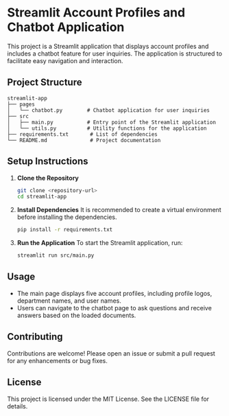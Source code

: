 # Streamlit Account Profiles and Chatbot Application

This project is a Streamlit application that displays account profiles and includes a chatbot feature for user inquiries. The application is structured to facilitate easy navigation and interaction.

## Project Structure

```
streamlit-app
├── pages
│   └── chatbot.py        # Chatbot application for user inquiries
├── src
│   ├── main.py           # Entry point of the Streamlit application
│   └── utils.py          # Utility functions for the application
├── requirements.txt       # List of dependencies
└── README.md              # Project documentation
```

## Setup Instructions

1. **Clone the Repository**
   ```bash
   git clone <repository-url>
   cd streamlit-app
   ```

2. **Install Dependencies**
   It is recommended to create a virtual environment before installing the dependencies.
   ```bash
   pip install -r requirements.txt
   ```

3. **Run the Application**
   To start the Streamlit application, run:
   ```bash
   streamlit run src/main.py
   ```

## Usage

- The main page displays five account profiles, including profile logos, department names, and user names.
- Users can navigate to the chatbot page to ask questions and receive answers based on the loaded documents.

## Contributing

Contributions are welcome! Please open an issue or submit a pull request for any enhancements or bug fixes.

## License

This project is licensed under the MIT License. See the LICENSE file for details.